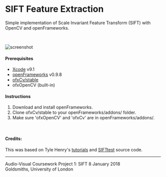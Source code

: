 # SIFT Feature Extraction
Simple implementation of Scale Invariant Feature Transform (SIFT) with OpenCV and openFrameworks.

<br>

![screenshot](image.jpg)

#### Prerequisites
- [Xcode](https://itunes.apple.com/us/app/xcode/id497799835?mt=12) v9.1 
- [openFrameworks](http://openframeworks.cc/download/) v0.9.8
- [ofxCv/stable](https://github.com/kylemcdonald/ofxCv/tree/stable)
- ofxOpenCV (built-in)

#### Instructions
1. Download and install openFrameworks.
2. Clone ofxCv/stable to your openFrameworks/addons/ folder.
3. Make sure 'ofxOpenCV' and 'ofxCv' are in openFrameworks/addons/.

<br>

#### Credits:
This was based on Tyle Henry's [tutorials](http://www.tylerhenry.com/sift-implementation-in-openframeworks-part-1/) and [SIFTtest](https://github.com/tyhenry/opencv-oF-experiments/blob/master/SIFTtest/) source code. 

---
Audio-Visual Coursework
Project 1: SIFT
8 January 2018  
Goldsmiths, University of London
